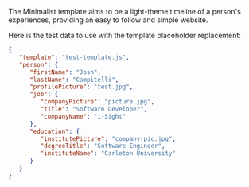 The Minimalist template aims to be a light-theme timeline of a person's experiences, providing
an easy to follow and simple website.

Here is the test data to use with the template placeholder replacement:

```json
{
   "template": "test-template.js",
   "person": {
      "firstName": "Josh",
      "lastName": "Campitelli",
      "profilePicture": "test.jpg",
      "job": {
         "companyPicture": "picture.jpg",
         "title": "Software Developer",
         "companyName": "i-Sight"
      },
      "education": {
         "institutePicture": "company-pic.jpg",
         "degreeTitle": "Software Engineer",
         "instituteName": "Carleton University"
      }
   }
}
```

